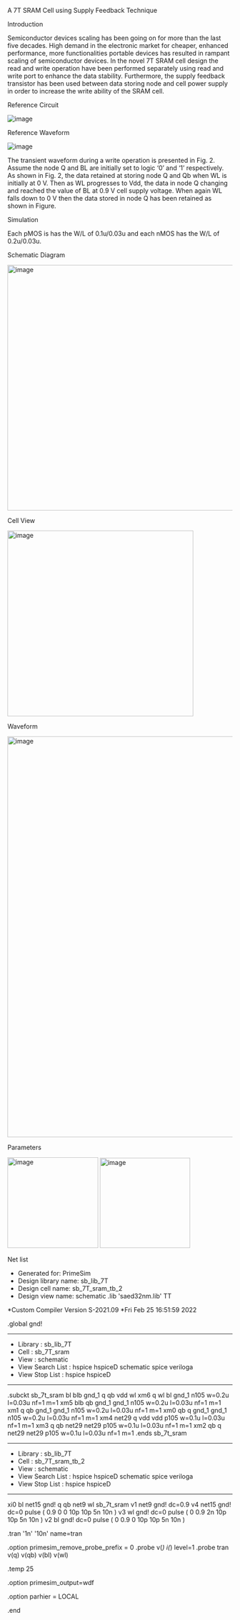 A 7T SRAM Cell using Supply Feedback Technique

Introduction

Semiconductor devices scaling has been going on for more than the last five decades. High demand in the electronic market for cheaper, enhanced performance, more functionalities portable devices has resulted in rampant scaling of semiconductor devices. In the novel 7T SRAM cell design the read and write operation have been performed separately using read and write port to enhance the data stability. Furthermore, the supply feedback transistor has been used between data storing node and cell power supply in order to increase the write ability of the SRAM cell.

Reference Circuit

![image](https://user-images.githubusercontent.com/54323691/156227343-3ee47609-293c-4dc3-bac9-d73f551e73af.png)

Reference Waveform

![image](https://user-images.githubusercontent.com/54323691/156227412-4fd4716b-75f1-4c05-8523-e2086d09b4cf.png)

The transient waveform during a write operation is presented in Fig. 2. Assume the node Q and BL are initially set to logic ‘0’ and ‘1’ respectively. As shown in Fig. 2, the data retained at storing node Q and Qb when WL is initially at 0 V. Then as WL progresses to Vdd, the data in node Q changing and reached the value of BL at 0.9 V cell supply voltage. When again WL falls down to 0 V then the data stored in node Q has been retained as shown in Figure.

Simulation

Each pMOS is has the W/L of 0.1u/0.03u and each nMOS has the W/L of 0.2u/0.03u.

Schematic Diagram

<img width="550" alt="image" src="https://user-images.githubusercontent.com/54323691/156225978-936ea40f-faa3-435a-9f6e-2f77206b7df1.png">

Cell View

<img width="416" alt="image" src="https://user-images.githubusercontent.com/54323691/156226081-31a94665-94d7-47d0-a240-6bab1918384e.png">

Waveform

<img width="898" alt="image" src="https://user-images.githubusercontent.com/54323691/156226149-b6582be2-1b0f-4023-a95b-6fc84bed1b70.png">

Parameters

<img width="203" alt="image" src="https://user-images.githubusercontent.com/54323691/156227749-5dde8625-5413-49b4-9d53-c4005ad4e3fe.png">

<img width="202" alt="image" src="https://user-images.githubusercontent.com/54323691/156227838-b9ee7d46-f646-4a4a-9548-cf75c4ba7c0d.png">

Net list

*  Generated for: PrimeSim
*  Design library name: sb_lib_7T
*  Design cell name: sb_7T_sram_tb_2
*  Design view name: schematic
.lib 'saed32nm.lib' TT

*Custom Compiler Version S-2021.09
*Fri Feb 25 16:51:59 2022

.global gnd!
********************************************************************************
* Library          : sb_lib_7T
* Cell             : sb_7T_sram
* View             : schematic
* View Search List : hspice hspiceD schematic spice veriloga
* View Stop List   : hspice hspiceD
********************************************************************************
.subckt sb_7t_sram bl blb gnd_1 q qb vdd wl
xm6 q wl bl gnd_1 n105 w=0.2u l=0.03u nf=1 m=1
xm5 blb qb gnd_1 gnd_1 n105 w=0.2u l=0.03u nf=1 m=1
xm1 q qb gnd_1 gnd_1 n105 w=0.2u l=0.03u nf=1 m=1
xm0 qb q gnd_1 gnd_1 n105 w=0.2u l=0.03u nf=1 m=1
xm4 net29 q vdd vdd p105 w=0.1u l=0.03u nf=1 m=1
xm3 q qb net29 net29 p105 w=0.1u l=0.03u nf=1 m=1
xm2 qb q net29 net29 p105 w=0.1u l=0.03u nf=1 m=1
.ends sb_7t_sram

********************************************************************************
* Library          : sb_lib_7T
* Cell             : sb_7T_sram_tb_2
* View             : schematic
* View Search List : hspice hspiceD schematic spice veriloga
* View Stop List   : hspice hspiceD
********************************************************************************
xi0 bl net15 gnd! q qb net9 wl sb_7t_sram
v1 net9 gnd! dc=0.9
v4 net15 gnd! dc=0 pulse ( 0.9 0 0 10p 10p 5n 10n )
v3 wl gnd! dc=0 pulse ( 0 0.9 2n 10p 10p 5n 10n )
v2 bl gnd! dc=0 pulse ( 0 0.9 0 10p 10p 5n 10n )








.tran '1n' '10n' name=tran

.option primesim_remove_probe_prefix = 0
.probe v(*) i(*) level=1
.probe tran v(q) v(qb) v(bl) v(wl)

.temp 25



.option primesim_output=wdf


.option parhier = LOCAL






.end

